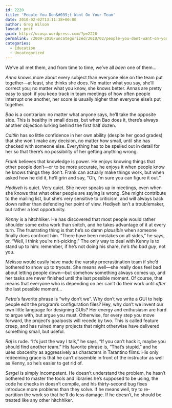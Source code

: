 ```yaml
---
id: 2220
title: 'People You Don&#039;t Want On Your Team'
date: 2010-02-02T13:11:38+00:00
author: Greg Wilson
layout: post
guid: http://ucosp.wordpress.com/?p=2220
permalink: /2009-2010/uncategorized/2010/02/people-you-dont-want-on-your-team/
categories:
  - Education
  - Uncategorized
---
```

We&#8217;ve all met them, and from time to time, we&#8217;ve all _been_ one of them&#8230;

_Anna_ knows more about every subject than everyone else on the team put together&#8212;at least, she thinks she does. No matter what you say, she&#8217;ll correct you; no matter what you know, she knows better. Annas are pretty easy to spot: if you keep track in team meetings of how often people interrupt one another, her score is usually higher than everyone else&#8217;s put together.

_Bao_ is a contrarian: no matter what anyone says, he&#8217;ll take the opposite side. This is healthy in small doses, but when Bao does it, there&#8217;s always another objection lurking behind the first half dozen.

_Caitlin_ has so little confidence in her own ability (despite her good grades) that she won&#8217;t make any decision, no matter how small, until she has checked with someone else. Everything has to be spelled out in detail for her so that there&#8217;s no possibility of her getting anything wrong.

_Frank_ believes that knowledge is power. He enjoys knowing things that other people don&#8217;t&#8212;or to be more accurate, he enjoys it when people know he knows things they don&#8217;t. Frank can actually make things work, but when asked how he did it, he&#8217;ll grin and say, &#8220;Oh, I&#8217;m sure you can figure it out.&#8221;

_Hediyeh_ is quiet. Very quiet. She never speaks up in meetings, even when she knows that what other people are saying is wrong. She might contribute to the mailing list, but she&#8217;s very sensitive to criticism, and will always back down rather than defending her point of view. Hediyeh isn&#8217;t a troublemaker, but rather a lost opportunity.

_Kenny_ is a hitchhiker. He has discovered that most people would rather shoulder some extra work than snitch, and he takes advantage of it at every turn. The frustrating thing is that he&#8217;s so damn _plausible_ when someone finally does confront him. &#8220;There have been mistakes on all sides,&#8221; he says, or, &#8220;Well, I think you&#8217;re nit-picking.&#8221; The only way to deal with Kenny is to stand up to him: remember, if he&#8217;s not doing his share, _he&#8217;s the bad guy_, not you.

_Melissa_ would easily have made the varsity procrastination team if she&#8217;d bothered to show up to tryouts. She means well&#8212;she really does feel bad about letting people down&#8212;but somehow something always comes up, and her tasks are never finished until the last possible moment. Of course, that means that everyone who is depending on her can&#8217;t do their work until _after_ the last possible moment&#8230;

_Petra_&#8216;s favorite phrase is &#8220;why don&#8217;t we&#8221;. Why don&#8217;t we write a GUI to help people edit the program&#8217;s configuration files? Hey, why don&#8217;t we invent our own little language for designing GUIs? Her energy and enthusiasm are hard to argue with, but argue you must. Otherwise, for every step you move forward, the project&#8217;s goalposts will recede by two. This is called feature creep, and has ruined many projects that might otherwise have delivered something small, but useful.

_Raj_ is rude. &#8220;It&#8217;s just the way I talk,&#8221; he says, &#8220;If you can&#8217;t hack it, maybe you should find another team.&#8221; His favorite phrase is, &#8220;That&#8217;s stupid,&#8221; and he uses obscenity as aggressively as characters in Tarantino films. His only redeeming grace is that he can&#8217;t dissemble in front of the instructor as well as Kenny, so he&#8217;s easier to get rid of.

_Sergei_ is simply incompetent. He doesn&#8217;t understand the problem, he hasn&#8217;t bothered to master the tools and libraries he&#8217;s supposed to be using, the code he checks in doesn&#8217;t compile, and his thirty-second bug fixes introduce more problems than they solve. If he means well, try to re-partition the work so that he&#8217;ll do less damage. If he doesn&#8217;t, he should be treated like any other hitchhiker.
